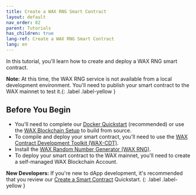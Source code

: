 ```yaml
---
title: Create a WAX RNG Smart Contract
layout: default
nav_order: 82
parent: Tutorials
has_children: true
lang-ref: Create a WAX RNG Smart Contract
lang: en
---
```


In this tutorial, you'll learn how to create and deploy a WAX RNG smart contract.

<strong>Note:</strong> At this time, the WAX RNG service is not available from a local development environment. You'll need to publish your smart contract to the WAX mainnet to test it.{: .label .label-yellow }

## Before You Begin

* You'll need to complete our [Docker Quickstart](/docs/en/dapp-development/docker-setup/) (recommended) or use the [WAX Blockchain Setup](/docs/en/dapp-development/wax-blockchain-setup/) to build from source.
* To compile and deploy your smart contract, you'll need to use the [WAX Contract Development Toolkit (WAX-CDT)](/docs/en/dapp-development/wax-cdt/).
* Install the [WAX Random Number Generator (WAX RNG)](/docs/en/tutorials/wax-rng/).
* To deploy your smart contract to the WAX mainnet, you'll need to create a self-managed WAX Blockchain Account.

<strong>New Developers:</strong> If you're new to dApp development, it's recommended that you review our [Create a Smart Contract](/docs/en/dapp-development/wax-cdt/cdt_use) Quickstart.
{: .label .label-yellow }


